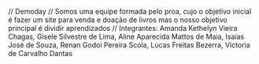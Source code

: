 // Demoday
// Somos uma equipe formada pelo proa, cujo o objetivo inicial é fazer um site para venda e doação de livros
mas o nosso objetivo principal é dividir aprendizados 
// Integrantes: Amanda Kethelyn Vieira Chagas, Gisele Silvestre de Lima, Aline Aparecida Mattos de Maia, Isaias José de Souza, Renan Godoi Pereira Scola, Lucas Freitas Bezerra, Victoria de Carvalho Dantas
